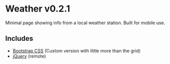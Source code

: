 # Weather v0.2.1
Minimal page showing info from a local weather station. Built for mobile use.

## Includes
+ [Bootstrap CSS](http://getbootstrap.com) (Custom version with little more than the grid)
+ [jQuery](http://jquery.com/) (remote)
